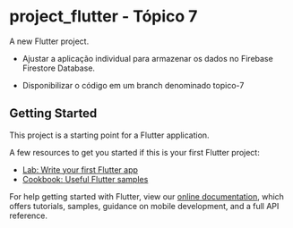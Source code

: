 # project_flutter - Tópico 7

A new Flutter project.

+ Ajustar a aplicação individual para armazenar os dados no Firebase Firestore Database.

+ Disponibilizar o código em um branch denominado topico-7

## Getting Started

This project is a starting point for a Flutter application.

A few resources to get you started if this is your first Flutter project:

- [Lab: Write your first Flutter app](https://flutter.dev/docs/get-started/codelab)
- [Cookbook: Useful Flutter samples](https://flutter.dev/docs/cookbook)

For help getting started with Flutter, view our
[online documentation](https://flutter.dev/docs), which offers tutorials,
samples, guidance on mobile development, and a full API reference.
